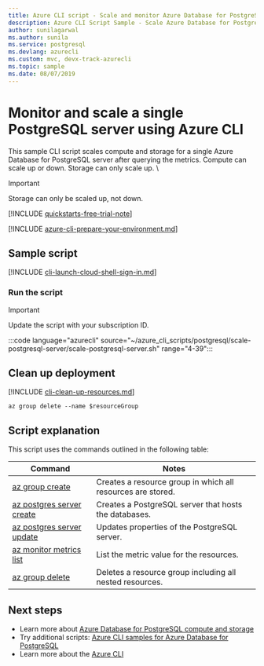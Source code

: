 ```yaml
---
title: Azure CLI script - Scale and monitor Azure Database for PostgreSQL
description: Azure CLI Script Sample - Scale Azure Database for PostgreSQL server to a different performance level after querying the metrics.
author: sunilagarwal
ms.author: sunila
ms.service: postgresql
ms.devlang: azurecli
ms.custom: mvc, devx-track-azurecli
ms.topic: sample
ms.date: 08/07/2019
---
```

# Monitor and scale a single PostgreSQL server using Azure CLI

This sample CLI script scales compute and storage for a single Azure Database for PostgreSQL server after querying the metrics. Compute can scale up or down. Storage can only scale up. \

> [!IMPORTANT]
> Storage can only be scaled up, not down.

[!INCLUDE [quickstarts-free-trial-note](../../../includes/quickstarts-free-trial-note.md)]

[!INCLUDE [azure-cli-prepare-your-environment.md](../../../includes/azure-cli-prepare-your-environment.md)]

## Sample script

[!INCLUDE [cli-launch-cloud-shell-sign-in.md](../../../includes/cli-launch-cloud-shell-sign-in.md)]

### Run the script

> [!IMPORTANT]
> Update the script with your subscription ID.

:::code language="azurecli" source="~/azure_cli_scripts/postgresql/scale-postgresql-server/scale-postgresql-server.sh" range="4-39":::

## Clean up deployment

[!INCLUDE [cli-clean-up-resources.md](../../../includes/cli-clean-up-resources.md)]

```azurecli
az group delete --name $resourceGroup
```

## Script explanation

This script uses the commands outlined in the following table:

| **Command** | **Notes** |
|---|---|
| [az group create](/cli/azure/group) | Creates a resource group in which all resources are stored. |
| [az postgres server create](/cli/azure/postgres/server#az_postgres_server_create) | Creates a PostgreSQL server that hosts the databases. |
| [az postgres server update](/cli/azure/postgres/server#az_postgres_server_update) | Updates properties of the PostgreSQL server. |
| [az monitor metrics list](/cli/azure/monitor/metrics) | List the metric value for the resources. |
| [az group delete](/cli/azure/group) | Deletes a resource group including all nested resources. |

## Next steps

- Learn more about [Azure Database for PostgreSQL compute and storage](../concepts-pricing-tiers.md)
- Try additional scripts: [Azure CLI samples for Azure Database for PostgreSQL](../sample-scripts-azure-cli.md)
- Learn more about the [Azure CLI](/cli/azure)
